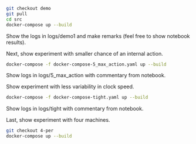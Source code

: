 ```bash
git checkout demo
git pull 
cd src 
docker-compose up --build
```
Show the logs in logs/demo1 and make remarks (feel free to show notebook results).

Next, show experiment with smaller chance of an internal action.
```bash
docker-compose -f docker-compose-5_max_action.yaml up --build

```
Show logs in logs/5_max_action with commentary from notebook.

Show experiment with less variability in clock speed. 
```bash
docker-compose -f docker-compose-tight.yaml up --build

```
Show logs in logs/tight with commentary from notebook.

Last, show experiment with four machines. 
```bash
git checkout 4-per
docker-compose up --build
```